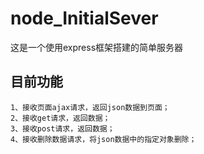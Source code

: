 # node_InitialSever
这是一个使用express框架搭建的简单服务器

##  目前功能
    1、接收页面ajax请求，返回json数据到页面；
    2、接收get请求，返回数据；
    3、接收post请求，返回数据；
    4、接收删除数据请求，将json数据中的指定对象删除；
